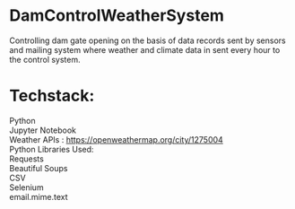 # DamControlWeatherSystem
Controlling dam gate opening on the basis of data records sent by sensors and mailing system where weather and climate data in sent every hour to the control system.

# Techstack:
  Python </br>
  Jupyter Notebook </br>
  Weather APIs : https://openweathermap.org/city/1275004 </br>
  Python Libraries Used: </br>
    Requests </br>
    Beautiful Soups </br>
    CSV </br>
    Selenium </br>
    email.mime.text </br>
    
